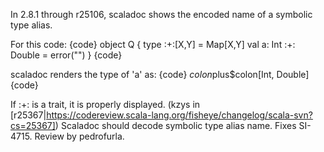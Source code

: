 In 2.8.1 through r25106, scaladoc shows the encoded name of a symbolic type alias.

For this code:
{code}
object Q {
  type :+:[X,Y] = Map[X,Y]
  val a: Int :+: Double = error("")
}
{code}

scaladoc renders the type of 'a' as:
{code}
$colon$plus$colon[Int, Double]
{code}

If :+: is a trait, it is properly displayed.
(kzys in [r25367|https://codereview.scala-lang.org/fisheye/changelog/scala-svn?cs=25367]) Scaladoc should decode symbolic type alias name. Fixes SI-4715. Review by pedrofurla.

